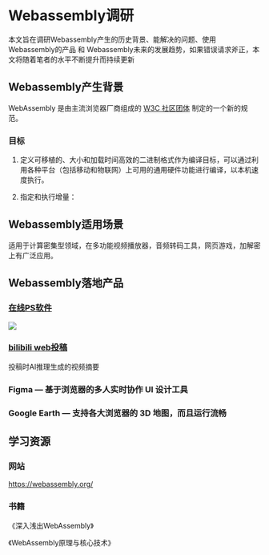 # Webassembly调研

本文旨在调研Webassembly产生的历史背景、能解决的问题、使用Webassembly的产品 和 Webassembly未来的发展趋势，如果错误请求斧正，本文将随着笔者的水平不断提升而持续更新



## Webassembly产生背景

WebAssembly 是由主流浏览器厂商组成的 [W3C 社区团体](https://www.w3.org/community/webassembly/) 制定的一个新的规范。



### 目标

1. 定义可移植的、大小和加载时间高效的二进制格式作为编译目标，可以通过利用各种平台（包括移动和物联网）上可用的通用硬件功能进行编译，以本机速度执行。

2. 指定和执行增量：



## Webassembly适用场景

适用于计算密集型领域，在多功能视频播放器，音频转码工具，网页游戏，加解密上有广泛应用。

## Webassembly落地产品



### [在线PS软件](https://ps.gaoding.com/#/)



![](https://moonstarimg.oss-cn-hangzhou.aliyuncs.com/picgo_img/20210929104355.png)



### [bilibili web投稿](https://link.zhihu.com/?target=https%3A//member.bilibili.com/v2%3Fspm_id_from%3D333.851.b_696e7465726e6174696f6e616c486561646572.36%23/upload/video/frame)



投稿时AI推理生成的视频摘要



### Figma — 基于浏览器的多人实时协作 UI 设计工具



### Google Earth — 支持各大浏览器的 3D 地图，而且运行流畅



## 学习资源

### 网站

https://webassembly.org/

### 书籍

《深入浅出WebAssembly》

《WebAssembly原理与核心技术》